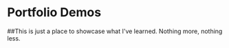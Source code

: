 # Portfolio Demos
##This is just a place to showcase what I've learned.  Nothing more, nothing less.
